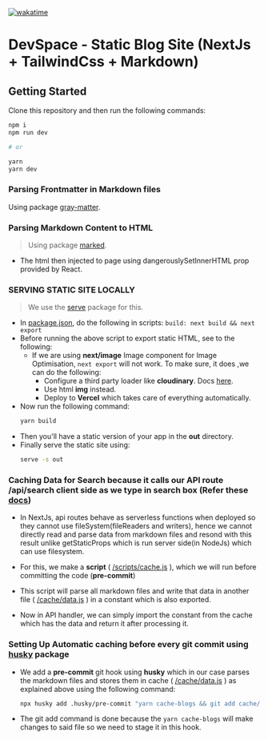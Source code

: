 [![wakatime](https://wakatime.com/badge/github/raunak96/devspace-static-blog.svg)](https://wakatime.com/badge/github/raunak96/devspace-static-blog)
# DevSpace - Static Blog Site (NextJs + TailwindCss + Markdown)  

## Getting Started

Clone this repository and then run the following commands:

```bash
npm i
npm run dev

# or

yarn
yarn dev
```

### Parsing Frontmatter in Markdown files
Using package [gray-matter](https://github.com/jonschlinkert/gray-matter).

### Parsing Markdown Content to HTML
> Using package [marked](https://github.com/markedjs/marked).
- The html then injected to page using dangerouslySetInnerHTML prop provided by React.

### SERVING STATIC SITE LOCALLY
> We use the [serve](https://github.com/vercel/serve) package for this.
- In [package.json](/package.json), do the following in scripts:
  `build: next build && next export`
- Before running the above script to export static HTML, see to the following:
  - If we are using **next/image** Image component for Image Optimisation, `next export` will not work. To make sure, it does ,we can do the following:
    - Configure a third party loader like **cloudinary**. Docs [here](https://nextjs.org/docs/basic-features/image-optimization).
    - Use html **img** instead.
    - Deploy to **Vercel** which takes care of everything automatically.
- Now run the following command:
  ```bash
  yarn build
  ```
- Then you'll have a static version of your app in the **out** directory.
- Finally serve the static site using:
  ```bash
  serve -s out
  ``` 

### Caching Data for Search because it calls our API route **/api/search** client side as we type in search box (Refer these [docs](https://medium.com/@matswainson/building-a-search-component-for-your-next-js-markdown-blog-9e75e0e7d210))

- In NextJs, api routes behave as serverless functions when deployed so they cannot use fileSystem(fileReaders and writers), hence we cannot directly read and parse data from markdown files and resond with this result unlike getStaticProps which is run server side(in NodeJs) which can use filesystem.

- For this, we make a **script** ( [/scripts/cache.js](/scripts/cache.js) ), which we will run before committing the code (**pre-commit**)

- This script will parse all markdown files and write that data in another file ( [/cache/data.js](cache/data.js) ) in a constant which is also exported.
  
- Now in API handler, we can simply import the constant from the cache which has the data and return it after processing it.

### Setting Up Automatic caching before every git commit using [husky](https://www.npmjs.com/package/husky) package
- We add a **pre-commit** git hook using **husky** which in our case parses the markdown files and stores them in cache ( [/cache/data.js](cache/data.js) ) as explained above using the following command:
  ```bash
  npx husky add .husky/pre-commit "yarn cache-blogs && git add cache/data.js"
  ```
- The git add command is done because the `yarn cache-blogs` will make changes to said file so we need to stage it in this hook.